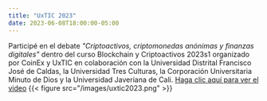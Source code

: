 ```yaml
---
title: "UxTIC 2023"
date: 2023-06-08T18:00:00-05:00
---
```


Participé en el debate *"Criptoactivos, criptomonedas anónimas y finanzas digitales"*
dentro del curso Blockchain y Criptoactivos 2023s1 organizado por CoinEx y UxTIC en colaboración con la Universidad Distrital Francisco José de Caldas, la Universidad Tres Culturas, la Corporación Universitaria Minuto de Dios y la Universidad Javeriana de Cali.
[Haga clic aquí para ver el video](https://www.youtube.com/live/zXBpqjk5v58?feature=share)
 {{< figure src="/images/uxtic2023.png" >}}